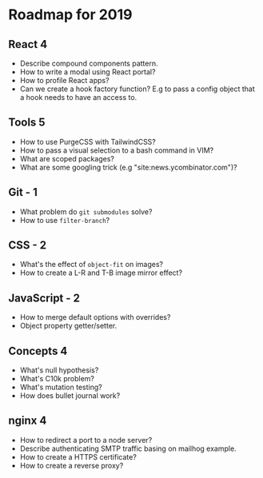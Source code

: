 # Roadmap for 2019

## React 4

- Describe compound components pattern.
- How to write a modal using React portal?
- How to profile React apps?
- Can we create a hook factory function? E.g to pass a config object that a hook needs to have an access to.

## Tools 5

- How to use PurgeCSS with TailwindCSS?
- How to pass a visual selection to a bash command in VIM?
- What are scoped packages?
- What are some googling trick (e.g "site:news.ycombinator.com")?

## Git - 1

- What problem do `git submodules` solve?
- How to use `filter-branch`?

## CSS - 2

- What's the effect of `object-fit` on images?
- How to create a L-R and T-B image mirror effect?

## JavaScript - 2

- How to merge default options with overrides?
- Object property getter/setter.

## Concepts 4

- What's null hypothesis?
- What's C10k problem?
- What's mutation testing?
- How does bullet journal work?

## nginx 4

- How to redirect a port to a node server?
- Describe authenticating SMTP traffic basing on mailhog example.
- How to create a HTTPS certificate?
- How to create a reverse proxy?
